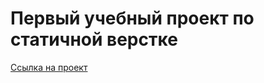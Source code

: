 #  Первый учебный проект по статичной верстке

[Ссылка на проект](https://geniav.github.io/how-to-learn/index.html)

